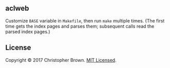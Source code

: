 ## aclweb

Customize `BASE` variable in `Makefile`, then run `make` multiple times.
(The first time gets the index pages and parses them; subsequent calls read the parsed index pages.)


## License

Copyright © 2017 Christopher Brown.
[MIT Licensed](http://chbrown.github.io/licenses/MIT/#2017).

